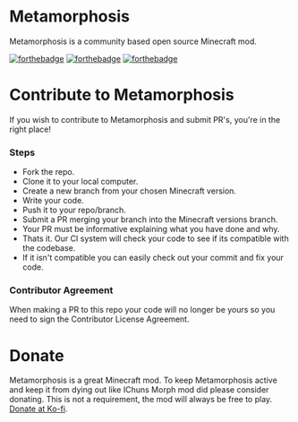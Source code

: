 # Metamorphosis
Metamorphosis is a community based open source Minecraft mod.

[![forthebadge](https://forthebadge.com/images/badges/built-by-developers.svg)](https://forthebadge.com)
[![forthebadge](https://forthebadge.com/images/badges/built-with-love.svg)](https://forthebadge.com)
[![forthebadge](https://forthebadge.com/images/badges/for-you.svg)](https://forthebadge.com)

# Contribute to Metamorphosis
If you wish to contribute to Metamorphosis and submit PR's, you're in the right place!

### Steps
- Fork the repo.
- Clone it to your local computer.
- Create a new branch from your chosen Minecraft version.
- Write your code.
- Push it to your repo/branch.
- Submit a PR merging your branch into the Minecraft versions branch.
- Your PR must be informative explaining what you have done and why.
- Thats it. Our CI system will check your code to see if its compatible with the codebase.
- If it isn't compatible you can easily check out your commit and fix your code.

### Contributor Agreement
When making a PR to this repo your code will no longer be yours so you need to sign the Contributor License Agreement.

# Donate
Metamorphosis is a great Minecraft mod. To keep Metamorphosis active and keep it from dying out like IChuns Morph mod did please consider donating.
This is not a requirement, the mod will always be free to play.
[Donate at Ko-fi](https://ko-fi.com/metamorphosis).